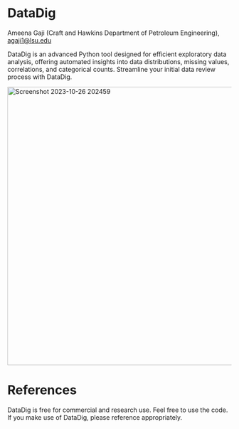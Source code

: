 # DataDig
Ameena Gaji (Craft and Hawkins Department of Petroleum Engineering), agaji1@lsu.edu

DataDig is an advanced Python tool designed for efficient exploratory data analysis, offering automated insights into data distributions, missing values, correlations, and categorical counts. Streamline your initial data review process with DataDig.

<img width="626" alt="Screenshot 2023-10-26 202459" src="https://github.com/Meegaj/DataDig/assets/125159642/9bcaba4b-376d-45eb-8bdd-03595855e576">

# References
DataDig is free for commercial and research use. Feel free to use the code.
If you make use of DataDig, please reference appropriately. 

